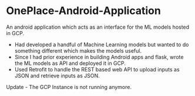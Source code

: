 # OnePlace-Android-Application
An android application which acts as an interface for the ML models hosted in GCP.

- Had developed a handful of Machine Learning models but wanted to do something different which makes the models useful. 
- Since I had prior experience in building Android apps and flask, wrote the ML models as API and deployed it in GCP. 
- Used Retrofit to handle the REST based web API to upload inputs as JSON and retrieve inputs as JSON.

Update - The GCP Instance is not running anymore.


